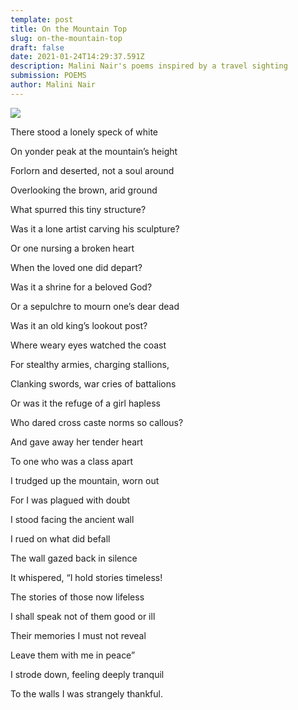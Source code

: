 ```yaml
---
template: post
title: On the Mountain Top
slug: on-the-mountain-top
draft: false
date: 2021-01-24T14:29:37.591Z
description: Malini Nair's poems inspired by a travel sighting
submission: POEMS
author: Malini Nair
---
```

![](/media/mountain-top.jpeg)

There stood a lonely speck of white

On yonder peak at the mountain’s height

Forlorn and deserted, not a soul around

Overlooking the brown, arid ground

What spurred this tiny structure?

Was it a lone artist carving his sculpture?

Or one nursing a broken heart

When the loved one did depart?

Was it a shrine for a beloved God?

Or a sepulchre to mourn one’s dear dead

Was it an old king’s lookout post?

Where weary eyes watched the coast

For stealthy armies, charging stallions,

Clanking swords, war cries of battalions

Or was it the refuge of a girl hapless

Who dared cross caste norms so callous?

And gave away her tender heart

To one who was a class apart

I trudged up the mountain, worn out

For I was plagued with doubt

I stood facing the ancient wall

I rued on what did befall

The wall gazed back in silence

It whispered, “I hold stories timeless!

The stories of those now lifeless

I shall speak not of them good or ill

Their memories I must not reveal

Leave them with me in peace”

I strode down, feeling deeply tranquil

To the walls I was strangely thankful.